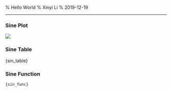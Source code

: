 % Hello World
% Xinyi Li
% 2019-12-19

---

### Sine Plot

![]({sin_plot})

### Sine Table

{sin_table}

### Sine Function

```{{.python}}
{sin_func}
```
